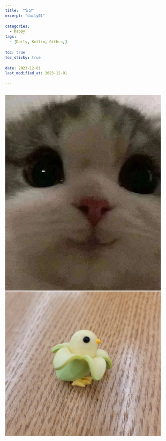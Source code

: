 ```yaml
---
title:  "일상" 
excerpt: "daily01"

categories:
  - happy
tags:
  - [Daily, Kotlin, Github,]

toc: true
toc_sticky: true
 
date: 2023-12-01
last_modified_at: 2023-12-01

---
```



## 


![images](/assets/images/cat_kakao.png)
![images](/assets/images/kakaotalk.png)
